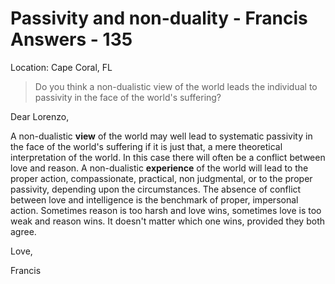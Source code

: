 # Passivity and non-duality - Francis Answers - 135

Location: Cape Coral, FL

>Do you think a non-dualistic view of the world leads the individual to passivity in the face of the world's suffering?

Dear Lorenzo,

A non-dualistic **view** of the world may well lead to systematic passivity in the face of the world's suffering if it is just that, a mere theoretical interpretation of the world. In this case there will often be a conflict between love and reason. A non-dualistic **experience** of the world will lead to the proper action, compassionate, practical, non judgmental, or to the proper passivity, depending upon the circumstances. The absence of conflict between love and intelligence is the benchmark of proper, impersonal action. Sometimes reason is too harsh and love wins, sometimes love is too weak and reason wins. It doesn't matter which one wins, provided they both agree.

Love,

Francis

